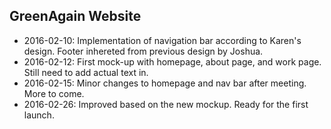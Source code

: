 ## GreenAgain Website

- 2016-02-10: Implementation of navigation bar according to Karen's design. Footer inhereted from previous design by Joshua.
- 2016-02-12: First mock-up with homepage, about page, and work page. Still need to add actual text in.
- 2016-02-15: Minor changes to homepage and nav bar after meeting. More to come.
- 2016-02-26: Improved based on the new mockup. Ready for the first launch.